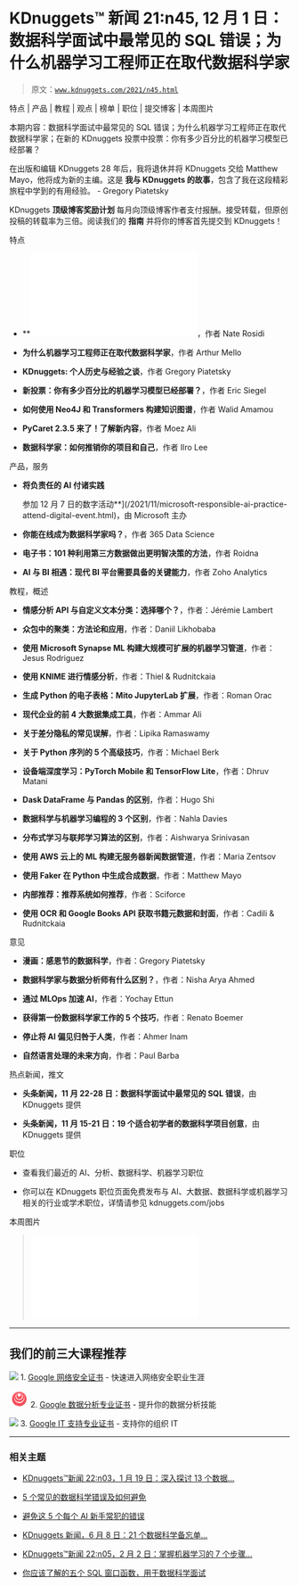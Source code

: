 # KDnuggets™ 新闻 21:n45, 12 月 1 日：数据科学面试中最常见的 SQL 错误；为什么机器学习工程师正在取代数据科学家

> 原文：[`www.kdnuggets.com/2021/n45.html`](https://www.kdnuggets.com/2021/n45.html)

特点 | 产品 | 教程 | 观点 | 榜单 | 职位 | 提交博客 | 本周图片

本期内容：数据科学面试中最常见的 SQL 错误；为什么机器学习工程师正在取代数据科学家；在新的 KDnuggets 投票中投票：你有多少百分比的机器学习模型已经部署？

在出版和编辑 KDnuggets 28 年后，我将退休并将 KDnuggets 交给 Matthew Mayo，他将成为新的主编。这是 **我与 KDnuggets 的故事**，包含了我在这段精彩旅程中学到的有用经验。 - Gregory Piatetsky

KDnuggets **顶级博客奖励计划** 每月向顶级博客作者支付报酬。接受转载，但原创投稿的转载率为三倍。阅读我们的 **指南** 并将你的博客首先提交到 KDnuggets！

特点

+   **![金色博客数据科学面试中最常见的 SQL 错误**](img/common-sql-mistakes-data-science-interviews.html)，作者 Nate Rosidi

+   **为什么机器学习工程师正在取代数据科学家**，作者 Arthur Mello

+   **KDnuggets: 个人历史与经验之谈**，作者 Gregory Piatetsky

+   **新投票：你有多少百分比的机器学习模型已经部署？**，作者 Eric Siegel

+   **如何使用 Neo4J 和 Transformers 构建知识图谱**，作者 Walid Amamou

+   **PyCaret 2.3.5 来了！了解新内容**，作者 Moez Ali

+   **数据科学家：如何推销你的项目和自己**，作者 Ilro Lee

产品，服务

+   **将负责任的 AI 付诸实践**

    参加 12 月 7 日的数字活动**](/2021/11/microsoft-responsible-ai-practice-attend-digital-event.html)，由 Microsoft 主办

+   **你能在线成为数据科学家吗？**，作者 365 Data Science

+   **电子书：101 种利用第三方数据做出更明智决策的方法**，作者 Roidna

+   **AI 与 BI 相遇：现代 BI 平台需要具备的关键能力**，作者 Zoho Analytics

教程，概述

+   **情感分析 API 与自定义文本分类：选择哪个？**，作者：Jérémie Lambert

+   **众包中的聚类：方法论和应用**，作者：Daniil Likhobaba

+   **使用 Microsoft Synapse ML 构建大规模可扩展的机器学习管道**，作者：Jesus Rodriguez

+   **使用 KNIME 进行情感分析**，作者：Thiel & Rudnitckaia

+   **生成 Python 的电子表格：Mito JupyterLab 扩展**，作者：Roman Orac

+   **现代企业的前 4 大数据集成工具**，作者：Ammar Ali

+   **关于差分隐私的常见误解**，作者：Lipika Ramaswamy

+   **关于 Python 序列的 5 个高级技巧**，作者：Michael Berk

+   **设备端深度学习：PyTorch Mobile 和 TensorFlow Lite**，作者：Dhruv Matani

+   **Dask DataFrame 与 Pandas 的区别**，作者：Hugo Shi

+   **数据科学与机器学习编程的 3 个区别**，作者：Nahla Davies

+   **分布式学习与联邦学习算法的区别**，作者：Aishwarya Srinivasan

+   **使用 AWS 云上的 ML 构建无服务器新闻数据管道**，作者：Maria Zentsov

+   **使用 Faker 在 Python 中生成合成数据**，作者：Matthew Mayo

+   **内部推荐：推荐系统如何推荐**，作者：Sciforce

+   **使用 OCR 和 Google Books API 获取书籍元数据和封面**，作者：Cadili & Rudnitckaia

意见

+   **漫画：感恩节的数据科学**，作者：Gregory Piatetsky

+   **数据科学家与数据分析师有什么区别？**，作者：Nisha Arya Ahmed

+   **通过 MLOps 加速 AI**，作者：Yochay Ettun

+   **获得第一份数据科学家工作的 5 个技巧**，作者：Renato Boemer

+   **停止将 AI 偏见归咎于人类**，作者：Ahmer Inam

+   **自然语言处理的未来方向**，作者：Paul Barba

热点新闻，推文

+   **头条新闻，11 月 22-28 日：数据科学面试中最常见的 SQL 错误**，由 KDnuggets 提供

+   **头条新闻，11 月 15-21 日：19 个适合初学者的数据科学项目创意**，由 KDnuggets 提供

职位

+   查看我们最近的 AI、分析、数据科学、机器学习职位

+   你可以在 KDnuggets 职位页面免费发布与 AI、大数据、数据科学或机器学习相关的行业或学术职位，详情请参见 kdnuggets.com/jobs

本周图片

> ![KDnuggets 1997 年主页**KDnuggets: 个人历史与经验点滴**](img/kdnuggets-history.html)

* * *

## 我们的前三大课程推荐

![](img/0244c01ba9267c002ef39d4907e0b8fb.png) 1\. [Google 网络安全证书](https://www.kdnuggets.com/google-cybersecurity) - 快速进入网络安全职业生涯

![](img/e225c49c3c91745821c8c0368bf04711.png) 2\. [Google 数据分析专业证书](https://www.kdnuggets.com/google-data-analytics) - 提升你的数据分析技能

![](img/0244c01ba9267c002ef39d4907e0b8fb.png) 3\. [Google IT 支持专业证书](https://www.kdnuggets.com/google-itsupport) - 支持你的组织 IT

* * *

### 相关主题

+   [KDnuggets™新闻 22:n03，1 月 19 日：深入探讨 13 个数据…](https://www.kdnuggets.com/2022/n03.html)

+   [5 个常见的数据科学错误及如何避免](https://www.kdnuggets.com/5-common-data-science-mistakes-and-how-to-avoid-them)

+   [避免这 5 个每个 AI 新手常犯的错误](https://www.kdnuggets.com/avoid-these-5-common-mistakes-every-novice-in-ai-makes)

+   [KDnuggets 新闻，6 月 8 日：21 个数据科学备忘单…](https://www.kdnuggets.com/2022/n23.html)

+   [KDnuggets™新闻 22:n05，2 月 2 日：掌握机器学习的 7 个步骤…](https://www.kdnuggets.com/2022/n05.html)

+   [你应该了解的五个 SQL 窗口函数，用于数据科学面试](https://www.kdnuggets.com/2022/01/top-five-sql-window-functions-know-data-science-interviews.html)
